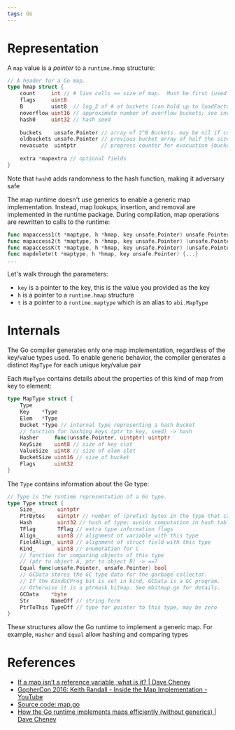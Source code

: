 ```yaml
---
tags: Go
---
```


# Representation

A `map` value is a *pointer* to a `runtime.hmap` structure:

```go
// A header for a Go map.
type hmap struct {
    count     int // # live cells == size of map.  Must be first (used by len() builtin)
    flags     uint8
    B         uint8  // log_2 of # of buckets (can hold up to loadFactor * 2^B items)
    noverflow uint16 // approximate number of overflow buckets; see incrnoverflow for details
    hash0     uint32 // hash seed
    
    buckets    unsafe.Pointer // array of 2^B Buckets. may be nil if count==0.
    oldbuckets unsafe.Pointer // previous bucket array of half the size, non-nil only when growing
    nevacuate  uintptr        // progress counter for evacuation (buckets less than this have been evacuated)
    
    extra *mapextra // optional fields
}
```

Note that `hash0` adds randomness to the hash function, making it adversary safe

The map runtime doesn't use generics to enable a generic map implementation. Instead, map lookups, insertion, and removal are implemented in the runtime package. During compilation, map operations are rewritten to calls to the runtime:

```go
func mapaccess1(t *maptype, h *hmap, key unsafe.Pointer) unsafe.Pointer {...}
func mapaccess2(t *maptype, h *hmap, key unsafe.Pointer) (unsafe.Pointer, bool) {...}
func mapaccessK(t *maptype, h *hmap, key unsafe.Pointer) (unsafe.Pointer, unsafe.Pointer) {...}
func mapdelete(t *maptype, h *hmap, key unsafe.Pointer) {...}
...
```

Let's walk through the parameters:

- `key` is a pointer to the key, this is the value you provided as the key
- `h` is a pointer to a `runtime.hmap` structure
- `t` is a pointer to a `runtime.maptype` which is an alias to `abi.MapType`

# Internals

The Go compiler generates only one map implementation, regardless of the key/value types used. To enable generic behavior, the compiler generates a distinct `MapType` for each unique key/value pair

Each `MapType` contains details about the properties of this kind of map from key to element:

```go
type MapType struct {
	Type
	Key    *Type
	Elem   *Type
	Bucket *Type // internal type representing a hash bucket
	// function for hashing keys (ptr to key, seed) -> hash
	Hasher     func(unsafe.Pointer, uintptr) uintptr
	KeySize    uint8 // size of key slot
	ValueSize  uint8 // size of elem slot
	BucketSize uint16 // size of bucket
	Flags      uint32
}
```

The `Type` contains information about the Go type:

```go
// Type is the runtime representation of a Go type.
type Type struct {
	Size_       uintptr
	PtrBytes    uintptr // number of (prefix) bytes in the type that can contain pointers
	Hash        uint32 // hash of type; avoids computation in hash tables
	TFlag       TFlag // extra type information flags
	Align_      uint8 // alignment of variable with this type
	FieldAlign_ uint8 // alignment of struct field with this type
	Kind_       uint8 // enumeration for C
	// function for comparing objects of this type
	// (ptr to object A, ptr to object B) -> ==?
	Equal func(unsafe.Pointer, unsafe.Pointer) bool
	// GCData stores the GC type data for the garbage collector.
	// If the KindGCProg bit is set in kind, GCData is a GC program.
	// Otherwise it is a ptrmask bitmap. See mbitmap.go for details.
	GCData    *byte
	Str       NameOff // string form
	PtrToThis TypeOff // type for pointer to this type, may be zero
}
```

These structures allow the Go runtime to implement a generic map. For example, `Hasher` and `Equal` allow hashing and comparing types

# References

- [If a map isn’t a reference variable, what is it? | Dave Cheney](https://dave.cheney.net/2017/04/30/if-a-map-isnt-a-reference-variable-what-is-it)
- [GopherCon 2016: Keith Randall - Inside the Map Implementation - YouTube](https://youtu.be/Tl7mi9QmLns?si=HOOEUzsmu2sLy9J2)
- [Source code: map.go](https://github.com/golang/go/blob/master/src/runtime/map.go)
- [How the Go runtime implements maps efficiently (without generics) | Dave Cheney](https://dave.cheney.net/2018/05/29/how-the-go-runtime-implements-maps-efficiently-without-generics)
